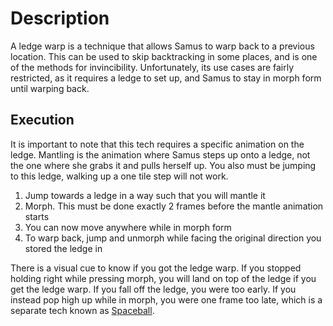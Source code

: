 # Description
A ledge warp is a technique that allows Samus to warp back to a previous location. This can be used to skip backtracking in some places, and is one of the methods for invincibility. Unfortunately, its use cases are fairly restricted, as it requires a ledge to set up, and Samus to stay in morph form until warping back.

## Execution
It is important to note that this tech requires a specific animation on the ledge. Mantling is the animation where Samus steps up onto a ledge, not the one where she grabs it and pulls herself up. You also must be jumping to this ledge, walking up a one tile step will not work.

1. Jump towards a ledge in a way such that you will mantle it
2. Morph. This must be done exactly 2 frames before the mantle animation starts
3. You can now move anywhere while in morph form
4. To warp back, jump and unmorph while facing the original direction you stored the ledge in

There is a visual cue to know if you got the ledge warp. If you stopped holding right while pressing morph, you will land on top of the ledge if you get the ledge warp. If you fall off the ledge, you were too early. If you instead pop high up while in morph, you were one frame too late, which is a separate tech known as [Spaceball](./Spaceball.md).